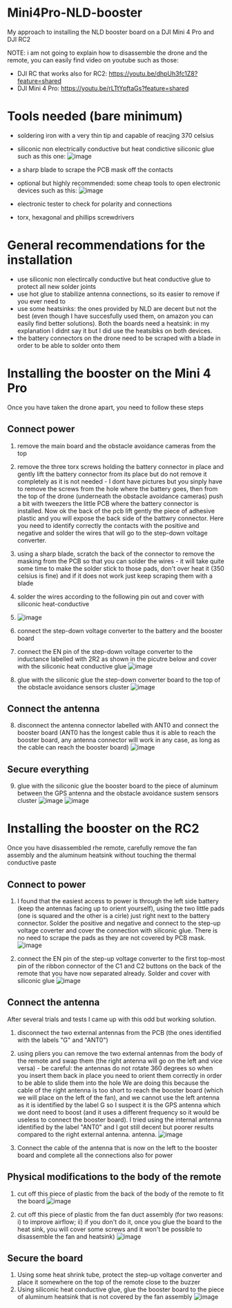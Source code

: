 # Mini4Pro-NLD-booster
My approach to installing the NLD booster board on a DJI Mini 4 Pro and DJI RC2

NOTE: i am not going to explain how to disassemble the drone and the remote, you can easily find video on youtube such as those:
- DJI RC that works also for RC2: https://youtu.be/dhpUh3fc1Z8?feature=shared
- DJI Mini 4 Pro: https://youtu.be/rLTtYpftaGs?feature=shared

# Tools needed (bare minimum)
- soldering iron with a very thin tip and capable of reacjing 370 celsius
- siliconic non electrically conductive but heat condictive siliconic glue such as this one: ![image](https://github.com/giovi321/Mini4Pro-NLD-booster/assets/6443515/fb9df867-cef5-47da-afac-7003497bc3ed)

- a sharp blade to scrape the PCB mask off the contacts
- optional but highly recommended: some cheap tools to open electronic devices such as this: 
![image](https://github.com/giovi321/Mini4Pro-NLD-booster/assets/6443515/f758fa75-01d6-4dda-90e6-f5000c77d285)

- electronic tester to check for polarity and connections
- torx, hexagonal and phillips screwdrivers

# General recommendations for the installation
- use siliconic non electircally conductive but heat conductive glue to protect all new solder joints
- use hot glue to stabilize antenna connections, so its easier to remove if you ever need to
- use some heatsinks: the ones provided by NLD are decent but not the best (even though I have succesfully used them, on amazon you can easily find better solutions). Both the boards need a heatsink: in my explanation I didnt say it but I did use the heatsibks on both devices. 
- the battery connectors on the drone need to be scraped with a blade in order to be able to solder onto them

# Installing the booster on the Mini 4 Pro
Once you have taken the drone apart, you need to follow these steps

## Connect power
1) remove the main board and the obstacle avoidance cameras from the top
2) remove the three torx screws holding the battery connector in place and gently lift the battery connector from its place but do not remove it completely as it is not needed - I dont have pictures but you sinply have to remove the screws from the hole where the battery goes, then from the top of the drone (underneath the obstacle avoidance cameras) push a bit with tweezers the little PCB where the battery connector is installed. Now ok the back of the pcb lift gently the piece of adhesive plastic and you will expose the back side of the battwry connector. Here you need to identify correctly the contacts with the positive and negative and solder the wires that will go to the step-down voltage converter. 
3) using a sharp blade, scratch the back of the connector to remove the masking from the PCB so that you can solder the wires - it will take quite some time to make the solder stick to those pads, don't over heat it (350 celsius is fine) and if it does not work just keep scraping them with a blade
4) solder the wires according to the following pin out and cover with siliconic heat-conductive
5) ![image](https://github.com/giovi321/Mini4Pro-NLD-booster/assets/6443515/4d84ec24-1892-418b-a313-3f99b1996834)
6) connect the step-down voltage converter to the battery and the booster board
7) connect the EN pin of the step-down voltage converter to the inductance labelled with 2R2 as shown in the picutre below and cover with the siliconic heat conductive glue
![image](https://github.com/giovi321/Mini4Pro-NLD-booster/assets/6443515/36ae4c4b-cdec-4184-966e-194c705ca234)

8) glue with the siliconic glue the step-down converter board to the top of the obstacle avoidance sensors cluster
![image](https://github.com/giovi321/Mini4Pro-NLD-booster/assets/6443515/6e45433c-1c5e-4add-b2a9-b0326a34729f)


## Connect the antenna
8) disconnect the antenna connector labelled with ANT0 and connect the booster board (ANT0 has the longest cable thus it is able to reach the booster board, any antenna connector will work in any case, as long as the cable can reach the booster board)
![image](https://github.com/giovi321/Mini4Pro-NLD-booster/assets/6443515/7903fb15-44de-485e-b4e8-a11b95d597a6)

## Secure everything
9) glue with the siliconic glue the booster board to the piece of aluminum between the GPS antenna and the obstacle avoidance sustem sensors cluster
![image](https://github.com/giovi321/Mini4Pro-NLD-booster/assets/6443515/0cf86dd7-0990-4a75-bb7f-b0593a43f2f9)
![image](https://github.com/giovi321/Mini4Pro-NLD-booster/assets/6443515/ce52ea50-1f77-40a8-8729-f0c561dd3514)


# Installing the booster on the RC2
Once you have disassembled rhe remote, carefully remove the fan assembly and the aluminum heatsink without touching the thermal conductive paste

## Connect to power
1) I found that the easiest access to power is through the left side battery (keep the antennas facing up to orient yourself), using the two little pads (one is squared and the other is a cirle) just right next to the battery connector.
Solder the positive and negative and connect to the step-up voltage coverter and cover the connection with siliconic glue. There is no need to scrape the pads as they are not covered by PCB mask. 
![image](https://github.com/giovi321/Mini4Pro-NLD-booster/assets/6443515/1144d95c-4b53-4d06-9aa7-2db23c76e58d)


2) connect the EN pin of the step-up voltage converter to the first top-most pin of the ribbon connector of the C1 and C2 buttons on the back of the remote that you have now separated already. Solder and cover with siliconic glue
![image](https://github.com/giovi321/Mini4Pro-NLD-booster/assets/6443515/d6538b95-d831-4211-81aa-60e8f58ce8e2)


## Connect the antenna
After several trials and tests I came up with this odd but working solution.
1) disconnect the two external antennas from the PCB (the ones identified with the labels "G" and "ANT0")
2) using pliers you can remove the two external antennas from the body of the remote and swap them (the right antenna will go on the left and vice versa) - be careful: the antennas do not rotate 360 degrees so when you insert them back in place you need to orient them correctly in order to be able to slide them into the hole
We are doing this because the cable of the right antenna is too short to reach the booster board (which we will place on the left of the fan), and we cannot use the left antenna as it is identified by the label G so I suspect it is the GPS antenna which we dont need to boost (and it uses a different frequency so it would be useless to connect the booster board). I tried using the internal antenna identified by the label "ANT0" and I got still decent but poorer results compared to the right external antenna.
antenna.
![image](https://github.com/giovi321/Mini4Pro-NLD-booster/assets/6443515/f2bc9e08-3cb4-4564-bdf7-241a2d84e6b5)


4) Connect the cable of the antenna that is now on the left to the booster board and complete all the connections also for power

## Physical modifications to the body of the remote
1) cut off this piece of plastic from the back of the body of the remote to fit the board
![image](https://github.com/giovi321/Mini4Pro-NLD-booster/assets/6443515/f35226de-ad03-4066-93e3-cf653aedede5)

2) cut off this piece of plastic from the fan duct assembly (for two reasons: i) to improve airflow; ii) if you don't do it, once you glue the board to the heat sink, you will cover some screws and it won't be possible to disassemble the fan and heatsink)
![image](https://github.com/giovi321/Mini4Pro-NLD-booster/assets/6443515/33c829ed-c83b-4500-8a85-00e149a86f4c)

## Secure the board
1) Using some heat shrink tube, protect the step-up voltage converter and place it somewhere on the top of the remote close to the buzzer
2) Using siliconic heat conductive glue, glue the booster board to the piece of aluminum heatsink that is not covered by the fan assembly
![image](https://github.com/giovi321/Mini4Pro-NLD-booster/assets/6443515/9688204c-b10f-492b-966f-5c18c4167203)

